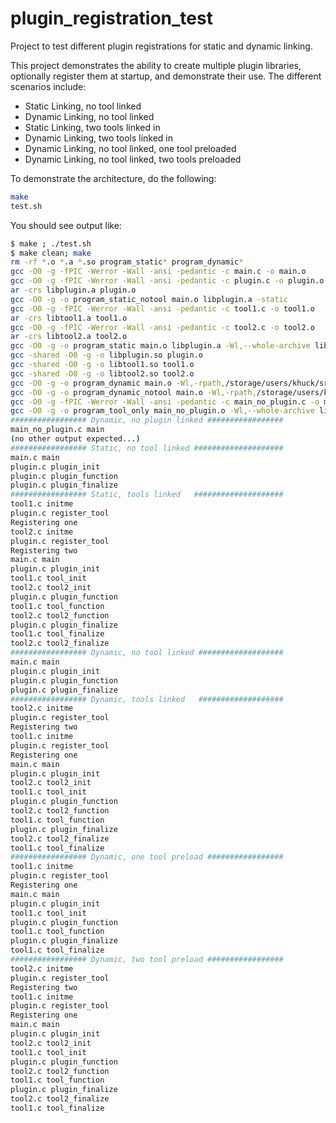# plugin_registration_test
Project to test different plugin registrations for static and dynamic linking.

This project demonstrates the ability to create multiple plugin libraries,
optionally register them at startup, and demonstrate their use.  The different
scenarios include:

- Static Linking, no tool linked
- Dynamic Linking, no tool linked
- Static Linking, two tools linked in
- Dynamic Linking, two tools linked in
- Dynamic Linking, no tool linked, one tool preloaded
- Dynamic Linking, no tool linked, two tools preloaded

To demonstrate the architecture, do the following:

```bash
make
test.sh
```

You should see output like:

```bash
$ make ; ./test.sh 
$ make clean; make
rm -rf *.o *.a *.so program_static* program_dynamic*
gcc -O0 -g -fPIC -Werror -Wall -ansi -pedantic -c main.c -o main.o
gcc -O0 -g -fPIC -Werror -Wall -ansi -pedantic -c plugin.c -o plugin.o
ar -crs libplugin.a plugin.o
gcc -O0 -g -o program_static_notool main.o libplugin.a -static
gcc -O0 -g -fPIC -Werror -Wall -ansi -pedantic -c tool1.c -o tool1.o
ar -crs libtool1.a tool1.o
gcc -O0 -g -fPIC -Werror -Wall -ansi -pedantic -c tool2.c -o tool2.o
ar -crs libtool2.a tool2.o
gcc -O0 -g -o program_static main.o libplugin.a -Wl,--whole-archive libtool1.a libtool2.a -Wl,--no-whole-archive -static
gcc -shared -O0 -g -o libplugin.so plugin.o
gcc -shared -O0 -g -o libtool1.so tool1.o
gcc -shared -O0 -g -o libtool2.so tool2.o
gcc -O0 -g -o program_dynamic main.o -Wl,-rpath,/storage/users/khuck/src/plugin_registration_test -L/storage/users/khuck/src/plugin_registration_test -lplugin -ltool1 -ltool2
gcc -O0 -g -o program_dynamic_notool main.o -Wl,-rpath,/storage/users/khuck/src/plugin_registration_test -L/storage/users/khuck/src/plugin_registration_test -lplugin
gcc -O0 -g -fPIC -Werror -Wall -ansi -pedantic -c main_no_plugin.c -o main_no_plugin.o
gcc -O0 -g -o program_tool_only main_no_plugin.o -Wl,--whole-archive libtool1.a -Wl,--no-whole-archive -static
################# Dynamic, no plugin linked #################
main_no_plugin.c main
(no other output expected...)
################# Static, no tool linked ####################
main.c main
plugin.c plugin_init
plugin.c plugin_function
plugin.c plugin_finalize
################# Static, tools linked   ####################
tool1.c initme
plugin.c register_tool
Registering one
tool2.c initme
plugin.c register_tool
Registering two
main.c main
plugin.c plugin_init
tool1.c tool_init
tool2.c tool2_init
plugin.c plugin_function
tool1.c tool_function
tool2.c tool2_function
plugin.c plugin_finalize
tool1.c tool_finalize
tool2.c tool2_finalize
################# Dynamic, no tool linked ###################
main.c main
plugin.c plugin_init
plugin.c plugin_function
plugin.c plugin_finalize
################# Dynamic, tools linked   ###################
tool2.c initme
plugin.c register_tool
Registering two
tool1.c initme
plugin.c register_tool
Registering one
main.c main
plugin.c plugin_init
tool2.c tool2_init
tool1.c tool_init
plugin.c plugin_function
tool2.c tool2_function
tool1.c tool_function
plugin.c plugin_finalize
tool2.c tool2_finalize
tool1.c tool_finalize
################# Dynamic, one tool preload #################
tool1.c initme
plugin.c register_tool
Registering one
main.c main
plugin.c plugin_init
tool1.c tool_init
plugin.c plugin_function
tool1.c tool_function
plugin.c plugin_finalize
tool1.c tool_finalize
################# Dynamic, two tool preload #################
tool2.c initme
plugin.c register_tool
Registering two
tool1.c initme
plugin.c register_tool
Registering one
main.c main
plugin.c plugin_init
tool2.c tool2_init
tool1.c tool_init
plugin.c plugin_function
tool2.c tool2_function
tool1.c tool_function
plugin.c plugin_finalize
tool2.c tool2_finalize
tool1.c tool_finalize
```